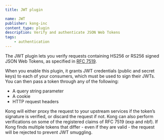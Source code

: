 ```yaml
---
title: JWT plugin

name: JWT
publisher: kong-inc
content_type: plugin
description: Verify and authenticate JSON Web Tokens
tags:
    - authentication
---
```


The JWT plugin lets you verify requests containing HS256 or RS256 signed JSON Web Tokens, as specified in [RFC 7519](https://tools.ietf.org/html/rfc7519).

When you enable this plugin, it grants JWT credentials (public and secret keys) to each of your consumers, which must be used to sign their JWTs. You can then pass a token through any of the following:

* A query string parameter
* A cookie
* HTTP request headers

Kong will either proxy the request to your upstream services if the token’s signature is verified, or discard the request if not. Kong can also perform verifications on some of the registered claims of RFC 7519 (exp and nbf). If Kong finds multiple tokens that differ - even if they are valid - the request will be rejected to prevent JWT smuggling.